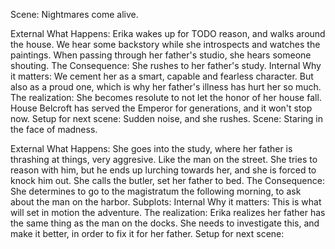 Scene: Nightmares come alive.

External
What Happens: Erika wakes up for TODO reason, and walks around the house. We hear some backstory while she introspects and watches the paintings. When passing through her father's studio, she hears someone shouting.
The Consequence: She rushes to her father's study.
Internal
Why it matters: We cement her as a smart, capable and fearless character. But also as a proud one, which is why her father's illness has hurt her so much.
The realization: She becomes resolute to not let the honor of her house fall. House Belcroft has served the Emperor for generations, and it won't stop now.
Setup for next scene: Sudden noise, and she rushes.
Scene: Staring in the face of madness.

External
What Happens: She goes into the study, where her father is thrashing at things, very aggresive. Like the man on the street. She tries to reason with him, but he ends up lurching towards her, and she is forced to knock him out. She calls the butler, set her father to bed.
The Consequence: She determines to go to the magistratum the following morning, to ask about the man on the harbor.
Subplots:
Internal
Why it matters: This is what will set in motion the adventure.
The realization: Erika realizes her father has the same thing as the man on the docks. She needs to investigate this, and make it better, in order to fix it for her father.
Setup for next scene:
